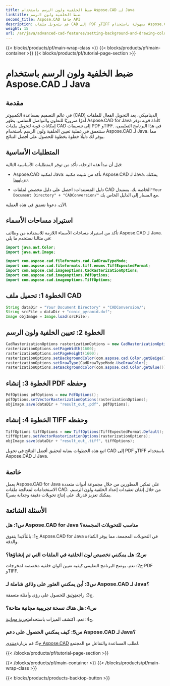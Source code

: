 ```yaml
---
title: ضبط الخلفية ولون الرسم باستخدام Aspose.CAD لـ Java
linktitle: ضبط الخلفية ولون الرسم
second_title: Aspose.CAD جافا API
description: قم بتحويل ملفات CAD إلى PDF وTIFF بسهولة باستخدام Aspose.CAD لـ Java. قم بتعيين خلفية مخصصة وألوان رسم للحصول على نتائج مذهلة بصريًا.
weight: 15
url: /ar/java/advanced-cad-features/setting-background-and-drawing-color/
---
```


{{< blocks/products/pf/main-wrap-class >}}
{{< blocks/products/pf/main-container >}}
{{< blocks/products/pf/tutorial-page-section >}}

# ضبط الخلفية ولون الرسم باستخدام Aspose.CAD لـ Java

## مقدمة

في عالم التصميم بمساعدة الكمبيوتر (CAD) الديناميكي، يعد التحويل الفعال للملفات أمرًا ضروريًا للتعاون والتواصل السلس. يظهر Aspose.CAD for Java كأداة قوية توفر إمكانات قوية لتحويل ملفات CAD إلى تنسيقات PDF وTIFF. في هذا البرنامج التعليمي، سنتعمق في عملية تعيين الخلفية ولون الرسم باستخدام Aspose.CAD لـ Java، مما يوفر لك دليلًا خطوة بخطوة للحصول على أفضل النتائج.

## المتطلبات الأساسية

قبل أن نبدأ هذه الرحلة، تأكد من توفر المتطلبات الأساسية التالية:

-  Aspose.CAD لمكتبة Java: تأكد من تثبيت مكتبة Aspose.CAD لـ Java. يمكنك تنزيله[هنا](https://releases.aspose.com/cad/java/).

-  دليل المستندات: احصل على دليل مخصص لملفات CAD الخاصة بك. يستبدل`"Your Document Directory" + "CADConversion/"` مع المسار إلى الدليل الخاص بك.

الآن، دعونا نتعمق في هذه العملية.

## استيراد مساحات الأسماء

تأكد من استيراد مساحات الأسماء اللازمة للاستفادة من وظائف Aspose.CAD لـ Java. في مثالنا نستخدم ما يلي:

```java
import java.awt.Color;
import java.awt.Image;

import com.aspose.cad.fileformats.cad.CadDrawTypeMode;
import com.aspose.cad.fileformats.tiff.enums.TiffExpectedFormat;
import com.aspose.cad.imageoptions.CadRasterizationOptions;
import com.aspose.cad.imageoptions.PdfOptions;
import com.aspose.cad.imageoptions.TiffOptions;
```

## الخطوة 1: تحميل ملف CAD

```java
String dataDir = "Your Document Directory" + "CADConversion/";
String srcFile = dataDir + "conic_pyramid.dxf";
Image objImage = Image.load(srcFile);
```

## الخطوة 2: تعيين الخلفية ولون الرسم

```java
CadRasterizationOptions rasterizationOptions = new CadRasterizationOptions();
rasterizationOptions.setPageWidth(1600);
rasterizationOptions.setPageHeight(1600);
rasterizationOptions.setBackgroundColor(com.aspose.cad.Color.getBeige());
rasterizationOptions.setDrawType(CadDrawTypeMode.UseDrawColor);
rasterizationOptions.setBackgroundColor(com.aspose.cad.Color.getBlue());
```

## الخطوة 3: إنشاء PDF وحفظه

```java
PdfOptions pdfOptions = new PdfOptions();
pdfOptions.setVectorRasterizationOptions(rasterizationOptions);
objImage.save(dataDir + "result_out_.pdf", pdfOptions);
```

## الخطوة 4: إنشاء TIFF وحفظه

```java
TiffOptions tiffOptions = new TiffOptions(TiffExpectedFormat.Default);
tiffOptions.setVectorRasterizationOptions(rasterizationOptions);
objImage.save(dataDir + "result_out_.tiff", tiffOptions);
```

اتبع هذه الخطوات بعناية لتحقيق أفضل النتائج في تحويل CAD إلى PDF وTIFF باستخدام Aspose.CAD لـ Java.

## خاتمة

يعمل Aspose.CAD for Java على تمكين المطورين من خلال مجموعة أدوات متعددة الاستخدامات لمعالجة ملفات CAD. من خلال إتقان تعقيدات إعداد الخلفية ولون الرسم، يمكنك تعزيز قدرتك على إنتاج تحويلات دقيقة وجذابة بصريًا.

## الأسئلة الشائعة

### س1: هل Aspose.CAD for Java مناسب للتحويلات المجمعة؟

ج1: بالتأكيد! يتفوق Aspose.CAD for Java في التحويلات المجمعة، مما يوفر الكفاءة والدقة.

### س2: هل يمكنني تخصيص لون الخلفية في الملفات التي تم إنشاؤها؟

ج2: نعم، يوضح البرنامج التعليمي كيفية تعيين ألوان خلفية مخصصة لمخرجات PDF وTIFF.

### س3: أين يمكنني العثور على وثائق شاملة لـ Aspose.CAD لـ Java؟

 ج3: راجع[توثيق](https://reference.aspose.com/cad/java/) للحصول على رؤى وأمثلة متعمقة.

### س4: هل هناك نسخة تجريبية مجانية متاحة؟

 ج4: نعم، اكتشف الميزات باستخدام[تجربة مجانية](https://releases.aspose.com/).

### س5: كيف يمكنني الحصول على دعم Aspose.CAD لـ Java؟

ج5: قم بزيارة[منتدى Aspose.CAD](https://forum.aspose.com/c/cad/19) لطلب المساعدة والتفاعل مع المجتمع.

{{< /blocks/products/pf/tutorial-page-section >}}

{{< /blocks/products/pf/main-container >}}
{{< /blocks/products/pf/main-wrap-class >}}

{{< blocks/products/products-backtop-button >}}
